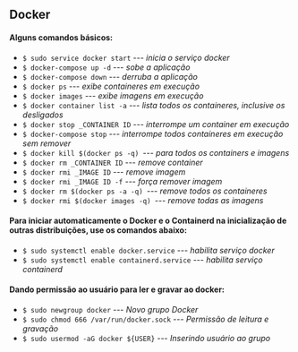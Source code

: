 ## Docker

#### Alguns comandos básicos:
- `$ sudo service docker start` --- _inicia o serviço docker_
- `$ docker-compose up -d` --- _sobe a aplicação_
- `$ docker-compose down` --- _derruba a aplicação_
- `$ docker ps` --- _exibe containeres em execução_
- `$ docker images` --- _exibe imagens em execução_
- `$ docker container list -a` --- _lista todos os containeres, inclusive os desligados_
- `$ docker stop _CONTAINER ID` --- _interrompe um container em execução_
- `$ docker-compose stop` --- _interrompe todos containeres em execução sem remover_
- `$ docker kill $(docker ps -q) `--- _para todos os containers e imagens_
- `$ docker rm _CONTAINER ID` --- _remove container_
- `$ docker rmi _IMAGE ID` --- _remove imagem_
- `$ docker rmi _IMAGE ID -f` --- _força remover imagem_
- `$ docker rm $(docker ps -a -q) `--- _remove todos os containeres_
- `$ docker rmi $(docker images -q) `--- _remove todas as imagens_

#### Para iniciar automaticamente o Docker e o Containerd na inicialização de outras distribuições, use os comandos abaixo:
- `$ sudo systemctl enable docker.service` --- _habilita serviço docker_
- `$ sudo systemctl enable containerd.service` --- _habilita serviço containerd_

#### Dando permissão ao usuário para ler e gravar ao docker:
- `$ sudo newgroup docker` --- _Novo grupo Docker_
- `$ sudo chmod 666 /var/run/docker.sock` --- _Permissão de leitura e gravação_
- `$ sudo usermod -aG docker ${USER}` --- _Inserindo usuário ao grupo_
